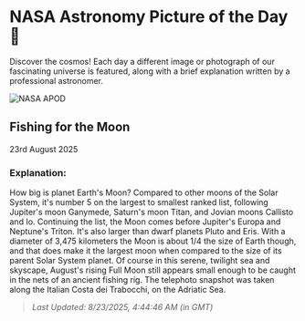 
  # NASA Astronomy Picture of the Day 🌌

  Discover the cosmos! Each day a different image or photograph of our fascinating universe is featured, along with a brief explanation written by a professional astronomer.

![NASA APOD](https://apod.nasa.gov/apod/image/2508/1000212902_bellelli.jpg)

## Fishing for the Moon

23rd August 2025

### Explanation: 

How big is planet Earth's Moon? Compared to other moons of the Solar System, it's number 5 on the largest to smallest ranked list, following Jupiter's moon Ganymede, Saturn's moon Titan, and Jovian moons Callisto and Io. Continuing the list, the Moon comes before Jupiter's Europa and Neptune's Triton. It's also larger than dwarf planets Pluto and Eris. With a diameter of 3,475 kilometers the Moon is about 1/4 the size of Earth though, and that does make it the largest moon when compared to the size of its parent Solar System planet. Of course in this serene, twilight sea and skyscape, August's rising Full Moon still appears small enough to be caught in the nets of an ancient fishing rig. The telephoto snapshot was taken along the Italian Costa dei Trabocchi, on the Adriatic Sea.

> _Last Updated: 8/23/2025, 4:44:46 AM (in GMT)_
